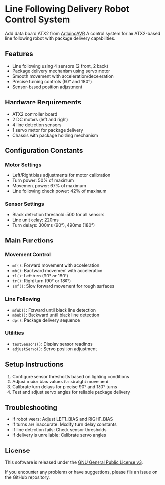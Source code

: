 # Line Following Delivery Robot Control System
Add data board ATX2 from [ArduinoAVR](https://github.com/INEXdev/ArduinoAVR/raw/main/package_inex_avr_index.json)
A control system for an ATX2-based line following robot with package delivery capabilities.

## Features

- Line following using 4 sensors (2 front, 2 back)
- Package delivery mechanism using servo motor
- Smooth movement with acceleration/deceleration
- Precise turning controls (90° and 180°)
- Sensor-based position adjustment

## Hardware Requirements

- ATX2 controller board
- 2 DC motors (left and right)
- 4 line detection sensors
- 1 servo motor for package delivery
- Chassis with package holding mechanism

## Configuration Constants

### Motor Settings
- Left/Right bias adjustments for motor calibration
- Turn power: 50% of maximum
- Movement power: 67% of maximum
- Line following check power: 42% of maximum

### Sensor Settings
- Black detection threshold: 500 for all sensors
- Line unit delay: 220ms
- Turn delays: 300ms (90°), 490ms (180°)

## Main Functions

### Movement Control
- `mf()`: Forward movement with acceleration
- `mb()`: Backward movement with acceleration
- `tl()`: Left turn (90° or 180°)
- `tr()`: Right turn (90° or 180°)
- `smf()`: Slow forward movement for rough surfaces

### Line Following
- `mfub()`: Forward until black line detection
- `mbub()`: Backward until black line detection
- `dp()`: Package delivery sequence

### Utilities
- `testSensors()`: Display sensor readings
- `adjustServo()`: Servo position adjustment

## Setup Instructions

1. Configure sensor thresholds based on lighting conditions
2. Adjust motor bias values for straight movement
3. Calibrate turn delays for precise 90° and 180° turns
4. Test and adjust servo angles for reliable package delivery

## Troubleshooting

- If robot veers: Adjust LEFT_BIAS and RIGHT_BIAS
- If turns are inaccurate: Modify turn delay constants
- If line detection fails: Check sensor thresholds
- If delivery is unreliable: Calibrate servo angles

## License

This software is released under the [GNU General Public License v3](https://github.com/sausage404/mbext-project/blob/main/LICENSE).


If you encounter any problems or have suggestions, please file an issue on the GitHub repository.
